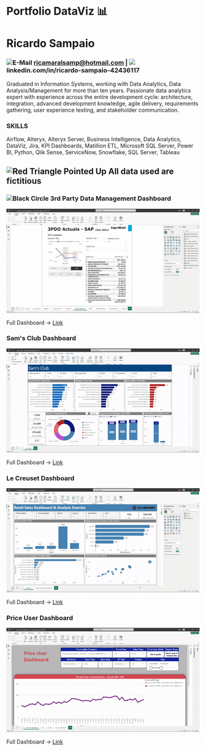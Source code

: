 # Portfolio DataViz 📊


# Ricardo Sampaio
### <img src="https://user-images.githubusercontent.com/74038190/216122065-2f028bae-25d6-4a3c-bc9f-175394ed5011.png" alt="E-Mail" width="35" /> ricamaralsamp@hotmail.com | <img src="https://user-images.githubusercontent.com/74038190/235294012-0a55e343-37ad-4b0f-924f-c8431d9d2483.gif" width="35"> linkedin.com/in/ricardo-sampaio-42436117



Graduated in Information Systems, working with Data Analytics, Data Analysis/Management
for more than ten years. Passionate data analytics expert with experience across the entire
development cycle: architecture, integration, advanced development knowledge, agile
delivery, requirements gathering, user experience testing, and stakeholder communication.

### SKILLS
Airflow, Alteryx, Alteryx Server, Business Intelligence, Data Analytics, DataViz, Jira, KPI
Dashboards, Matillion ETL, Microsoft SQL Server, Power BI, Python, Qlik Sense, ServiceNow,
Snowflake, SQL Server, Tableau

## <img src="https://raw.githubusercontent.com/Tarikul-Islam-Anik/Animated-Fluent-Emojis/master/Emojis/Symbols/Red%20Triangle%20Pointed%20Up.png" alt="Red Triangle Pointed Up" width="25" /> All data used are fictitious



### <img src="https://raw.githubusercontent.com/Tarikul-Islam-Anik/Animated-Fluent-Emojis/master/Emojis/Symbols/Black%20Circle.png" alt="Black Circle" width="20" />  3rd Party Data Management Dashboard


![Gif que exemplifica o funcionando do Dashboard Financeiro](https://github.com/RicardoSampaio10/Portfolio---DataViz/blob/main/Dashboards/Gifs/3rd_party.gif)

Full Dashboard -> [Link](https://github.com/RicardoSampaio10/Portfolio---DataViz/blob/main/Dashboards/3rd%20Party%20Data%20Management.pbix)

### Sam's Club Dashboard

![Gif que exemplifica o funcionando do Dashboard Financeiro](https://github.com/RicardoSampaio10/Portfolio---DataViz/blob/main/Dashboards/Gifs/Sam's_Club.gif)

Full Dashboard -> [Link](https://github.com/RicardoSampaio10/Portfolio---DataViz/blob/main/Dashboards/Sam's%20Club.pbix)

### Le Creuset Dashboard

![Gif que exemplifica o funcionando do Dashboard Financeiro](https://github.com/RicardoSampaio10/Portfolio---DataViz/blob/main/Dashboards/Gifs/le_creuset.gif)

Full Dashboard -> [Link](https://github.com/RicardoSampaio10/Portfolio---DataViz/blob/main/Dashboards/LE_CREUSET_2.pbix)

### Price User Dashboard

![Gif que exemplifica o funcionando do Dashboard Financeiro](https://github.com/RicardoSampaio10/Portfolio---DataViz/blob/main/Dashboards/Gifs/price_user.gif)

Full Dashboard -> [Link](https://github.com/RicardoSampaio10/Portfolio---DataViz/blob/main/Dashboards/Price%20User%20Dashboard.pbix)

